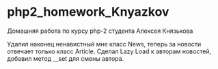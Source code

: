 # php2_homework_Knyazkov
Домашняя работа по курсу php-2 студента Алексея Князькова

Удалил наконец ненавистный мне класс News, теперь за новости отвечает только класс Article. 
Сделал Lazy Load к авторам новостей, добавил метод __set для смены автора. 

